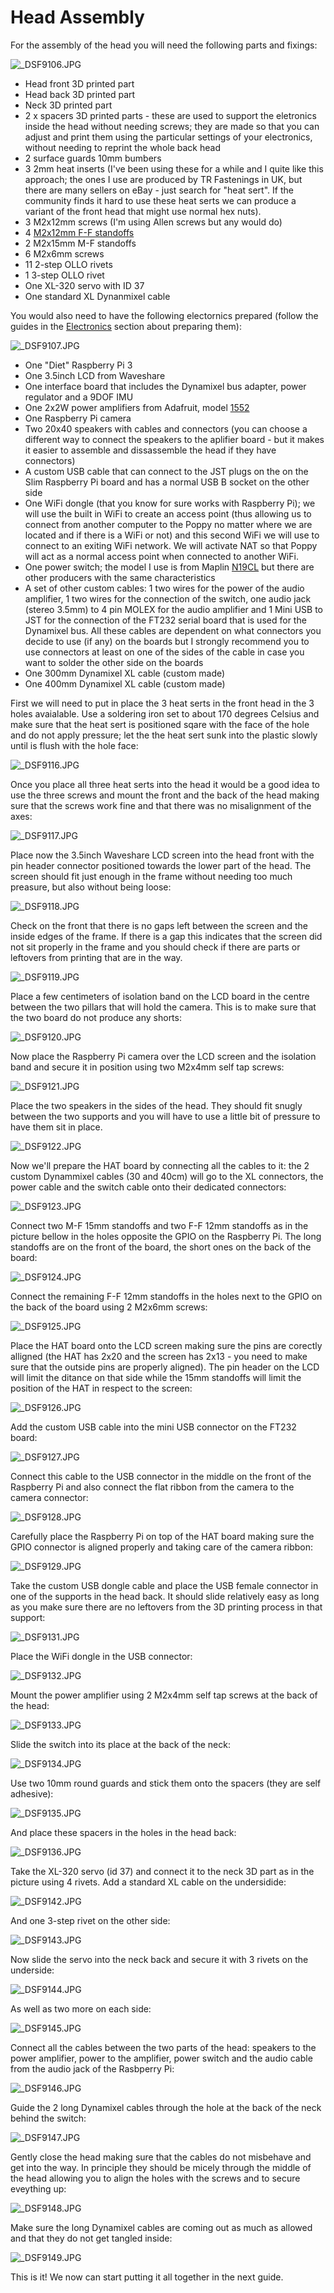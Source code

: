 # Head Assembly

For the assembly of the head you will need the following parts and fixings:

![_DSF9106.JPG](./img/_DSF9106.JPG)

* Head front 3D printed part
* Head back 3D printed part
* Neck 3D printed part
* 2 x spacers 3D printed parts - these are used to support the eletronics inside the head without needing screws; they are made so that you can adjust and print them using the particular settings of your electronics, without needing to reprint the whole back head
* 2 surface guards 10mm bumbers
* 3 2mm heat inserts (I've been using these for a while and I quite like this approach; the ones I use are produced by TR Fastenings in UK, but there are many sellers on eBay - just search for "heat sert". If the community finds it hard to use these heat serts we can produce a variant of the front head that might use normal hex nuts).
* 3 M2x12mm screws (I'm using Allen screws but any would do)
* 4 [M2x12mm F-F standoffs](http://www.ebay.co.uk/sch/i.html?_from=R40&_trksid=m570.l1313&_nkw=f-f+m2+standoff&_sacat=0) 
* 2 M2x15mm M-F standoffs
* 6 M2x6mm screws
* 11 2-step OLLO rivets
* 1 3-step OLLO rivet
* One XL-320 servo with ID 37
* One standard XL Dynanmixel cable

You would also need to have the following electornics prepared (follow the guides in the [Electronics](https://github.com/sonelu/poppy-seed/tree/master/hardware/electronics) section about preparing them):

![_DSF9107.JPG](./img/_DSF9107.JPG)

* One "Diet" Raspberry Pi 3
* One 3.5inch LCD from Waveshare
* One interface board that includes the Dynamixel bus adapter, power regulator and a 9DOF IMU
* One 2x2W power amplifiers from Adafruit, model [1552](https://www.adafruit.com/products/1552)
* One Raspberry Pi camera
* Two 20x40 speakers with cables and connectors (you can choose a different way to connect the speakers to the aplifier board - but it makes it easier to assemble and dissassemble the head if they have connectors)
* A custom USB cable that can connect to the JST plugs on the on the Slim Raspberry Pi board and has a normal USB B socket on the other side
* One WiFi dongle (that you know for sure works with Raspberry Pi); we will use the built in WiFi to create an access point (thus allowing us to connect from another computer to the Poppy no matter where we are located and if there is a WiFi or not) and this second WiFi we will use to connect to an exiting WiFi network. We will activate NAT so that Poppy will act as a normal access point when connected to another WiFi.
* One power switch; the model I use is from Maplin [N19CL](http://www.maplin.co.uk/p/slim-line-rocker-switch-n19cl) but there are other producers with the same characteristics
* A set of other custom cables: 1 two wires for the power of the audio amplifier, 1 two wires for the connection of the switch, one audio jack (stereo 3.5mm) to 4 pin MOLEX for the audio amplifier and 1 Mini USB to JST for the connection of the FT232 serial board that is used for the Dynamixel bus. All these cables are dependent on what connectors you decide to use (if any) on the boards but I strongly recommend you to use connectors at least on one of the sides of the cable in case you want to solder the other side on the boards
* One 300mm Dynamixel XL cable (custom made)
* One 400mm Dynamixel XL cable (custom made)

First we will need to put in place the 3 heat serts in the front head in the 3 holes avaialable. Use a soldering iron set to about 170 degrees Celsius and make sure that the heat sert is positioned sqare with the face of the hole and do not apply pressure; let the the heat sert sunk into the plastic slowly until is flush with the hole face:

![_DSF9116.JPG](./img/_DSF9116.JPG)

Once you place all three heat serts into the head it would be a good idea to use the three screws and mount the front and the back of the head making sure that the screws work fine and that there was no misalignment of the axes:

![_DSF9117.JPG](./img/_DSF9117.JPG)

Place now the 3.5inch Waveshare LCD screen into the head front with the pin header connector positioned towards the lower part of the head. The screen should fit just enough in the frame without needing too much preasure, but also without being loose:

![_DSF9118.JPG](./img/_DSF9118.JPG)

Check on the front that there is no gaps left between the screen and the inside edges of the frame. If there is a gap this indicates that the screen did not sit properly in the frame and you should check if there are parts or leftovers from printing that are in the way.

![_DSF9119.JPG](./img/_DSF9119.JPG)

Place a few centimeters of isolation band on the LCD board in the centre between the two pillars that will hold the camera. This is to make sure that the two board do not produce any shorts:

![_DSF9120.JPG](./img/_DSF9120.JPG)

Now place the Raspberry Pi camera over the LCD screen and the isolation band and secure it in position using two M2x4mm self tap screws:

![_DSF9121.JPG](./img/_DSF9121.JPG)

Place the two speakers in the sides of the head. They should fit snugly between the two supports and you will have to use a little bit of pressure to have them sit in place.

![_DSF9122.JPG](./img/_DSF9122.JPG)

Now we'll prepare the HAT board by connecting all the cables to it: the 2 custom Dynammixel cables (30 and 40cm) will go to the XL connectors, the power cable and the switch cable onto their dedicated connectors:

![_DSF9123.JPG](./img/_DSF9123.JPG)

Connect two M-F 15mm standoffs and two F-F 12mm standoffs as in the picture bellow in the holes opposite the GPIO on the Raspberry Pi. The long standoffs are on the front of the board, the short ones on the back of the board:

![_DSF9124.JPG](./img/_DSF9124.JPG)

Connect the remaining F-F 12mm standoffs in the holes next to the GPIO on the back of the board using 2 M2x6mm screws:

![_DSF9125.JPG](./img/_DSF9125.JPG)

Place the HAT board onto the LCD screen making sure the pins are corectly alligned (the HAT has 2x20 and the screen has 2x13 - you need to make sure that the outside pins are properly aligned). The pin header on the LCD will limit the ditance on that side while the 15mm standoffs will limit the position of the HAT in respect to the screen:

![_DSF9126.JPG](./img/_DSF9126.JPG)

Add the custom USB cable into the mini USB connector on the FT232 board:

![_DSF9127.JPG](./img/_DSF9127.JPG)

Connect this cable to the USB connector in the middle on the front of the Raspberry Pi and also connect the flat ribbon from the camera to the camera connector:

![_DSF9128.JPG](./img/_DSF9128.JPG)

Carefully place the Raspberry Pi on top of the HAT board making sure the GPIO connector is aligned properly and taking care of the camera ribbon:

![_DSF9129.JPG](./img/_DSF9129.JPG)

Take the custom USB dongle cable and place the USB female connector in one of the supports in the head back. It should slide relatively easy as long as you make sure there are no leftovers from the 3D printing process in that support:

![_DSF9131.JPG](./img/_DSF9131.JPG)

Place the WiFi dongle in the USB connector:

![_DSF9132.JPG](./img/_DSF9132.JPG)

Mount the power amplifier using 2 M2x4mm self tap screws at the back of the head:

![_DSF9133.JPG](./img/_DSF9133.JPG)

Slide the switch into its place at the back of the neck:

![_DSF9134.JPG](./img/_DSF9134.JPG)

Use two 10mm round guards and stick them onto the spacers (they are self adhesive):

![_DSF9135.JPG](./img/_DSF9135.JPG)

And place these spacers in the holes in the head back:

![_DSF9136.JPG](./img/_DSF9136.JPG)

Take the XL-320 servo (id 37) and connect it to the neck 3D part as in the picture using 4 rivets. Add a standard XL cable on the undersidide:

![_DSF9142.JPG](./img/_DSF9142.JPG)

And one 3-step rivet on the other side:

![_DSF9143.JPG](./img/_DSF9143.JPG)

Now slide the servo into the neck back and secure it with 3 rivets on the underside:

![_DSF9144.JPG](./img/_DSF9144.JPG)

As well as two more on each side:

![_DSF9145.JPG](./img/_DSF9145.JPG)

Connect all the cables between the two parts of the head: speakers to the power amplifier, power to the amplifier, power switch and the audio cable from the audio jack of the Rasbperry Pi:

![_DSF9146.JPG](./img/_DSF9146.JPG)

Guide the 2 long Dynamixel cables through the hole at the back of the neck behind the switch:

![_DSF9147.JPG](./img/_DSF9147.JPG)

Gently close the head making sure that the cables do not misbehave and get into the way. In principle they should be micely through the middle of the head allowing you to align the holes with the screws and to secure eveything up:

![_DSF9148.JPG](./img/_DSF9148.JPG)

Make sure the long Dynamixel cables are coming out as much as allowed and that they do not get tangled inside:

![_DSF9149.JPG](./img/_DSF9149.JPG)

This is it! We now can start putting it all together in the next guide.
